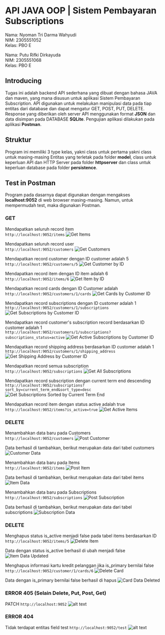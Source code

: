# API JAVA OOP | Sistem Pembayaran Subscriptions

Nama: Nyoman Tri Darma Wahyudi </br>
NIM: 2305551052 </br>
Kelas: PBO E 

Nama: Putu Rifki Dirkayuda </br>
NIM: 2305551068 </br>
Kelas: PBO E </br>

## Introducing

Tugas ini adalah backend API sederhana yang dibuat dengan bahasa JAVA dan maven, yang mana disusun untuk aplikasi Sistem Pembayaran Subscription. API digunakan untuk melakukan manipulasi data pada tiap entitas dari database dan dapat mengatur GET, POST, PUT, DELETE. Response yang diberikan oleh server API menggunakan format **JSON** dan data disimpan pada DATABASE **SQLite**. Pengujian aplikasi dilakukan pada aplikasi **Postman**.

## Struktur

Program ini memiliki 3 type kelas, yakni class untuk pertama yakni class untuk masing-masing Entitas yang terletak pada folder **model**, class untuk keperluan API dan HTTP Server pada folder **httpserver** dan class untuk keperluan database pada folder **persistence**.

## Test in Postman

Program pada dasarnya dapat digunakan dengan mengakses **localhost:9052** di web browser masing-masing. Namun, untuk mempermudah test, maka digunakan Postman.

### GET

Mendapatkan seluruh record item </br>
`http://localhost:9052/items`
![Get Items](img/Screenshot%20(249).png)

Mendapatkan seluruh record user </br>
`http://localhost:9052/customers`
![Get Customers](img/Screenshot%20(250).png)

Mendapatkan record customer dengan ID customer adalah 5 </br>
`http://localhost:9052/customers/5`
![Get Customer by ID](img/Screenshot%20(251).png)

Mendapatkan record item dengan ID item adalah 6 </br>
`http://localhost:9052/items/6`
![Get Item by ID](img/Screenshot%20(252).png)

Mendapatkan record cards dengan ID Customer adalah </br>
`http://localhost:9052/customers/1/cards`
![Get Cards by Customer ID](img/Screenshot%20(253).png)

Mendapatkan record subscriptions dengan ID customer adalah 1 </br>
`http://localhost:9052/customers/1/subscriptions`
![Get Subscriptions by Customer ID](img/Screenshot%20(254).png)

Mendapatkan record customer's subscription record berdasarkan ID customer adalah 1 </br>
`http://localhost:9052/customers/1/subscriptions?subscriptions_status=active`
![Get Active Subscriptions by Customer ID](img/Screenshot%20(255).png)

Mendapatkan record shipping address berdasarkan ID customer adalah 1 </br>
`http://localhost:9052/customers/1/shipping_address`
![Get Shipping Address by Customer ID](img/Screenshot%20(256).png)

Mendapatkan record semua subscription </br>
`http://localhost:9052/subscriptions`
![Get All Subscriptions](img/Screenshot%20(257).png)

Mendapatkan record subscription dengan current term end descending </br>
`http://localhost:9052/subscriptions?sort_by=current_term_end&sort_type=desc`
![Get Subscriptions Sorted by Current Term End](img/Screenshot%20(259).png)

Mendapatkan record item dengan status active adalah true </br>
`http://localhost:9052/items?is_active=true`
![Get Active Items](img/Screenshot%20(261).png)

### DELETE

Menambahkan data baru pada Customers </br>
`http://localhost:9052/customers`
![Post Customer](img/Screenshot%20(262).png)

Data berhasil di tambahkan, berikut merupakan data dari tabel customers 
![Customer Data](img/Screenshot%20(263).png)

Menambahkan data baru pada Items </br>
`http://localhost:9052/items`
![Post Item](img/Screenshot%20(264).png)

Data berhasil di tambahkan, berikut merupakan data dari tabel items 
![Item Data](img/Screenshot%20(265).png)

Menambahkan data baru pada Subscriptions </br>
`http://localhost:9052/subscriptions`
![Post Subscription](img/Screenshot%20(267).png)

Data berhasil di tambahkan, berikut merupakan data dari tabel subscriptions 
![Subscription Data](img/Screenshot%20(268).png)

### DELETE

Menghapus status is_active menjadi false pada tabel items berdasarkan ID </br>
`http://localhost:9052/items/5`
![Delete Item](img/Screenshot%20(274).png)

Data dengan status is_active berhasil di ubah menjadi false 
![Item Data Updated](img/Screenshot%20(270).png)

Menghapus informasi kartu kredit pelanggan jika is_primary bernilai false </br>
`http://localhost:9052/customer/1/cards/6`
![Delete Card](img/Screenshot%20(272).png)

Data dengan is_primary bernilai false berhasil di hapus 
![Card Data Deleted](img/Screenshot%20(275).png)

### ERROR 405 (Selain Delete, Put, Post, Get)
PATCH `http://localhost:9052`
![alt text](<img/Screenshot 2024-06-21 090547.png>)

### ERROR 404
Tidak terdapat entitas field test
`http://localhost:9052/test`
![alt text](<img/Screenshot 2024-06-21 090952.png>)
